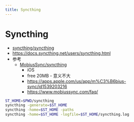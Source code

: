 ```yaml
---
title: Syncthing
---
```

# Syncthing

- [syncthing/syncthing](https://github.com/syncthing/syncthing)
- https://docs.syncthing.net/users/syncthing.html
- 参考
  - [MobiusSync/syncthing](https://github.com/MobiusSync/syncthing)
    - iOS
    - free 20MB - 意义不大
    - https://apps.apple.com/us/app/m%C3%B6bius-sync/id1539203216
    - https://www.mobiussync.com/faq/

```bash
ST_HOME=$PWD/syncthing
syncthing -generate=$ST_HOME
syncthing -home=$ST_HOME -paths
syncthing -home=$ST_HOME -logfile=$ST_HOME/syncthing.log
```
